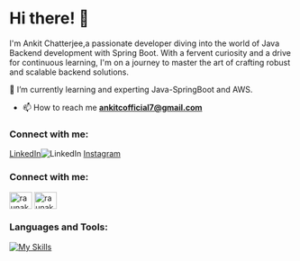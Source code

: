 # Hi there! 👋

I'm Ankit Chatterjee,a passionate developer diving into the world of Java Backend development with Spring Boot. With a fervent curiosity and a drive for continuous learning, I'm on a journey to master the art of crafting robust and scalable backend solutions.


🌱 I’m currently learning and experting Java-SpringBoot and AWS.

- 📫 How to reach me **ankitcofficial7@gmail.com**

### Connect with me:

[LinkedIn](https://www.linkedin.com/in/ankit-chatterjee-2021/)![LinkedIn](https://img.shields.io/badge/linkedin-%230077B5.svg?style=for-the-badge&logo=linkedin&logoColor=white)
[Instagram](https://www.instagram.com/sir_ankitchatterjee/)  

 

<h3 align="left">Connect with me:</h3>
<p align="left">
<a href=(https://www.linkedin.com/in/ankit-chatterjee-2021/" target="blank"><img align="center" src="https://raw.githubusercontent.com/rahuldkjain/github-profile-readme-generator/master/src/images/icons/Social/linked-in-alt.svg" alt="raunak-d-4001141b8" height="30" width="40" /></a>
<a href=(https://www.instagram.com/sir_ankitchatterjee/" target="blank"><img align="center" src="https://raw.githubusercontent.com/rahuldkjain/github-profile-readme-generator/master/src/images/icons/Social/instagram.svg" alt="raunak___k" height="30" width="40" /></a>
</p>

### Languages and Tools:


[![My Skills](https://skillicons.dev/icons?i=java,hibernate,idea,maven,mongodb,mysql,postman,spring&theme=light)](https://skillicons.dev)

